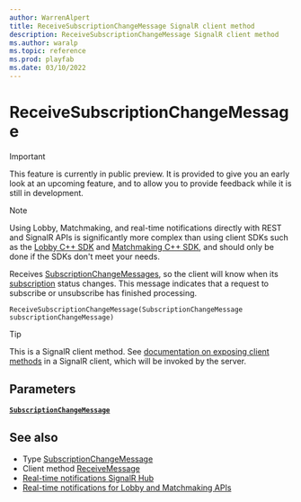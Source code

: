 ```yaml
---
author: WarrenAlpert
title: ReceiveSubscriptionChangeMessage SignalR client method
description: ReceiveSubscriptionChangeMessage SignalR client method
ms.author: waralp
ms.topic: reference
ms.prod: playfab
ms.date: 03/10/2022
---
```


# ReceiveSubscriptionChangeMessage

> [!IMPORTANT]
> This feature is currently in public preview. It is provided to give you an
> early look at an upcoming feature, and to allow you to provide feedback while
> it is still in development.

> [!NOTE]
> Using Lobby, Matchmaking, and real-time notifications directly with REST and
> SignalR APIs is significantly more complex than using client SDKs such as the
> [Lobby C++
> SDK](../../multiplayer/lobby/playfabmultiplayerreference-cpp/pflobby/pflobby_members.md)
> and [Matchmaking C++
> SDK](../../multiplayer/lobby/playfabmultiplayerreference-cpp/pfmatchmaking/pfmatchmaking_members.md),
> and should only be done if the SDKs don't meet your needs.

Receives [SubscriptionChangeMessages](../types/subscription-change-message.md),
so the client will know when its [subscription](../subscribing-to-resources.md)
status changes. This message indicates that a request to subscribe or
unsubscribe has finished processing.

```text
ReceiveSubscriptionChangeMessage(SubscriptionChangeMessage subscriptionChangeMessage)
```

> [!TIP]
> This is a SignalR client method. See [documentation on exposing client
> methods](/aspnet/core/signalr/dotnet-client#call-client-methods-from-hub)
> in a SignalR client, which will be invoked by the server.

## Parameters

[**`SubscriptionChangeMessage`**](../types/subscription-change-message.md)

## See also

- Type [SubscriptionChangeMessage](../types/subscription-change-message.md)
- Client method [ReceiveMessage](receive-message.md)
- [Real-time notifications SignalR Hub](../signalr-hub.md)
- [Real-time notifications for Lobby and Matchmaking APIs](../overview.md)
